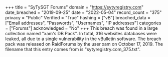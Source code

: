 +++
title = "SyTySGT Forums"
domain = "https://sytyregistry.com"
date_breached = "2019-09-25"
date = "2022-05-04"
record_count = "375"
privacy = "Public"
Verified = "True"
hashing = ["vB"]
breached_data = ["Email addresses", "Passwords", "Usernames", "IP addresses"]
categories = ["Forums"]
acknowledged = "No"
+++
This breach was found in a large collection named "xam's DB Pack". In total, 316 websites databases were leaked, all due to a single vulnerability in the vBulletin software. The breach pack was released on RaidForums by the user xam on October 17, 2019. The filename that this entry comes from is "sytyregistry.com_375.txt".
